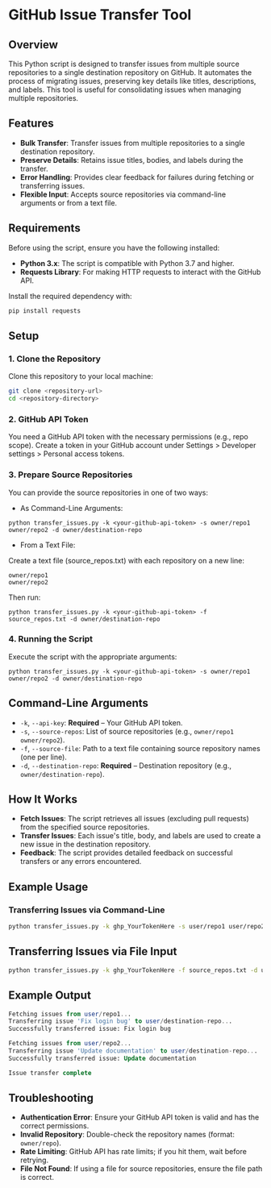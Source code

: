 # GitHub Issue Transfer Tool

## Overview

This Python script is designed to transfer issues from multiple source repositories to a single destination repository on GitHub. It automates the process of migrating issues, preserving key details like titles, descriptions, and labels. This tool is useful for consolidating issues when managing multiple repositories.

## Features

- **Bulk Transfer**: Transfer issues from multiple repositories to a single destination repository.
- **Preserve Details**: Retains issue titles, bodies, and labels during the transfer.
- **Error Handling**: Provides clear feedback for failures during fetching or transferring issues.
- **Flexible Input**: Accepts source repositories via command-line arguments or from a text file.

## Requirements

Before using the script, ensure you have the following installed:

- **Python 3.x**: The script is compatible with Python 3.7 and higher.
- **Requests Library**: For making HTTP requests to interact with the GitHub API.

Install the required dependency with:

```bash
pip install requests
```

## Setup

### 1. Clone the Repository

Clone this repository to your local machine:

```bash
git clone <repository-url>
cd <repository-directory>
```

### 2. GitHub API Token

You need a GitHub API token with the necessary permissions (e.g., repo scope). Create a token in your GitHub account under Settings > Developer settings > Personal access tokens.

### 3. Prepare Source Repositories

You can provide the source repositories in one of two ways:

* As Command-Line Arguments:

```
python transfer_issues.py -k <your-github-api-token> -s owner/repo1 owner/repo2 -d owner/destination-repo
```
* From a Text File:

Create a text file (source_repos.txt) with each repository on a new line:

```
owner/repo1
owner/repo2
```

Then run:

```
python transfer_issues.py -k <your-github-api-token> -f source_repos.txt -d owner/destination-repo
```

### 4. Running the Script

Execute the script with the appropriate arguments:

```
python transfer_issues.py -k <your-github-api-token> -s owner/repo1 owner/repo2 -d owner/destination-repo
```

## Command-Line Arguments

- `-k`, `--api-key`: **Required** – Your GitHub API token.  
- `-s`, `--source-repos`: List of source repositories (e.g., `owner/repo1 owner/repo2`).  
- `-f`, `--source-file`: Path to a text file containing source repository names (one per line).  
- `-d`, `--destination-repo`: **Required** – Destination repository (e.g., `owner/destination-repo`).  

## How It Works

- **Fetch Issues**: The script retrieves all issues (excluding pull requests) from the specified source repositories.  
- **Transfer Issues**: Each issue's title, body, and labels are used to create a new issue in the destination repository.  
- **Feedback**: The script provides detailed feedback on successful transfers or any errors encountered.  

## Example Usage

### Transferring Issues via Command-Line

```bash
python transfer_issues.py -k ghp_YourTokenHere -s user/repo1 user/repo2 -d user/destination-repo
```

## Transferring Issues via File Input

```bash
python transfer_issues.py -k ghp_YourTokenHere -f source_repos.txt -d user/destination-repo
```

## Example Output

```sql
Fetching issues from user/repo1...
Transferring issue 'Fix login bug' to user/destination-repo...
Successfully transferred issue: Fix login bug

Fetching issues from user/repo2...
Transferring issue 'Update documentation' to user/destination-repo...
Successfully transferred issue: Update documentation

Issue transfer complete
```
## Troubleshooting

- **Authentication Error**: Ensure your GitHub API token is valid and has the correct permissions.  
- **Invalid Repository**: Double-check the repository names (format: `owner/repo`).  
- **Rate Limiting**: GitHub API has rate limits; if you hit them, wait before retrying.  
- **File Not Found**: If using a file for source repositories, ensure the file path is correct.  
